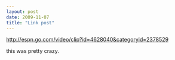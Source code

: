 ```yaml
---
layout: post
date: 2009-11-07
title: "Link post"
---
```

<http://espn.go.com/video/clip?id=4628040&categoryid=2378529>

<p>this was pretty crazy.</p> 
